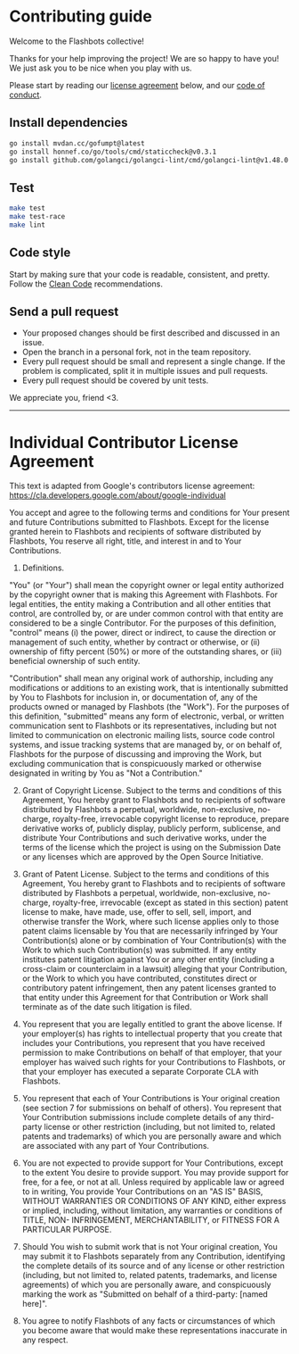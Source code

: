 # Contributing guide

Welcome to the Flashbots collective!

Thanks for your help improving the project! We are so happy to have you! We just ask you to be nice when you play with us.

Please start by reading our [license agreement](#individual-contributor-license-agreement) below, and our [code of conduct](CODE_OF_CONDUCT.md).

## Install dependencies

```bash
go install mvdan.cc/gofumpt@latest
go install honnef.co/go/tools/cmd/staticcheck@v0.3.1
go install github.com/golangci/golangci-lint/cmd/golangci-lint@v1.48.0
```

## Test

```bash
make test
make test-race
make lint
```

## Code style

Start by making sure that your code is readable, consistent, and pretty.
Follow the [Clean Code](https://flashbots.notion.site/Clean-Code-13016c5c7ca649fba31ae19d797d7304) recommendations.

## Send a pull request

- Your proposed changes should be first described and discussed in an issue.
- Open the branch in a personal fork, not in the team repository.
- Every pull request should be small and represent a single change. If the problem is complicated, split it in multiple issues and pull requests.
- Every pull request should be covered by unit tests.

We appreciate you, friend <3.

---

# Individual Contributor License Agreement

This text is adapted from Google's contributors license agreement: https://cla.developers.google.com/about/google-individual

You accept and agree to the following terms and conditions for Your present and future Contributions submitted to Flashbots. Except for the license granted herein to Flashbots and recipients of software distributed by Flashbots, You reserve all right, title, and interest in and to Your Contributions.

1. Definitions.

"You" (or "Your") shall mean the copyright owner or legal entity authorized by the copyright owner that is making this Agreement with Flashbots. For legal entities, the entity making a Contribution and all other entities that control, are controlled by, or are under common control with that entity are considered to be a single Contributor. For the purposes of this definition, "control" means (i) the power, direct or indirect, to cause the direction or management of such entity, whether by contract or otherwise, or (ii) ownership of fifty percent (50%) or more of the outstanding shares, or (iii) beneficial ownership of such entity.

"Contribution" shall mean any original work of authorship, including any modifications or additions to an existing work, that is intentionally submitted by You to Flashbots for inclusion in, or documentation of, any of the products owned or managed by Flashbots (the "Work"). For the purposes of this definition, "submitted" means any form of electronic, verbal, or written communication sent to Flashbots or its representatives, including but not limited to communication on electronic mailing lists, source code control systems, and issue tracking systems that are managed by, or on behalf of, Flashbots for the purpose of discussing and improving the Work, but excluding communication that is conspicuously marked or otherwise designated in writing by You as "Not a Contribution."

2. Grant of Copyright License. Subject to the terms and conditions of this Agreement, You hereby grant to Flashbots and to recipients of software distributed by Flashbots a perpetual, worldwide, non-exclusive, no-charge, royalty-free, irrevocable copyright license to reproduce, prepare derivative works of, publicly display, publicly perform, sublicense, and distribute Your Contributions and such derivative works, under the terms of the license which the project is using on the Submission Date or any licenses which are approved by the Open Source Initiative.

3. Grant of Patent License. Subject to the terms and conditions of this Agreement, You hereby grant to Flashbots and to recipients of software distributed by Flashbots a perpetual, worldwide, non-exclusive, no-charge, royalty-free, irrevocable (except as stated in this section) patent license to make, have made, use, offer to sell, sell, import, and otherwise transfer the Work, where such license applies only to those patent claims licensable by You that are necessarily infringed by Your Contribution(s) alone or by combination of Your Contribution(s) with the Work to which such Contribution(s) was submitted. If any entity institutes patent litigation against You or any other entity (including a cross-claim or counterclaim in a lawsuit) alleging that your Contribution, or the Work to which you have contributed, constitutes direct or contributory patent infringement, then any patent licenses granted to that entity under this Agreement for that Contribution or Work shall terminate as of the date such litigation is filed.

4. You represent that you are legally entitled to grant the above license. If your employer(s) has rights to intellectual property that you create that includes your Contributions, you represent that you have received permission to make Contributions on behalf of that employer, that your employer has waived such rights for your Contributions to Flashbots, or that your employer has executed a separate Corporate CLA with Flashbots.

5. You represent that each of Your Contributions is Your original creation (see section 7 for submissions on behalf of others). You represent that Your Contribution submissions include complete details of any third-party license or other restriction (including, but not limited to, related patents and trademarks) of which you are personally aware and which are associated with any part of Your Contributions.

6. You are not expected to provide support for Your Contributions, except to the extent You desire to provide support. You may provide support for free, for a fee, or not at all. Unless required by applicable law or agreed to in writing, You provide Your Contributions on an "AS IS" BASIS, WITHOUT WARRANTIES OR CONDITIONS OF ANY KIND, either express or implied, including, without limitation, any warranties or conditions of TITLE, NON- INFRINGEMENT, MERCHANTABILITY, or FITNESS FOR A PARTICULAR PURPOSE.

7. Should You wish to submit work that is not Your original creation, You may submit it to Flashbots separately from any Contribution, identifying the complete details of its source and of any license or other restriction (including, but not limited to, related patents, trademarks, and license agreements) of which you are personally aware, and conspicuously marking the work as "Submitted on behalf of a third-party: [named here]".

8. You agree to notify Flashbots of any facts or circumstances of which you become aware that would make these representations inaccurate in any respect.